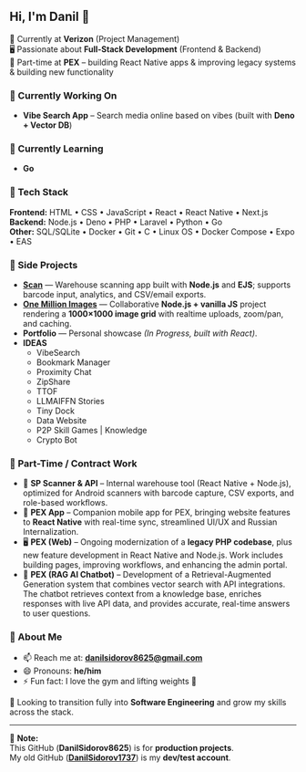 ## Hi, I'm Danil 👋  

💼 Currently at **Verizon** (Project Management)  
🖥️ Passionate about **Full-Stack Development** (Frontend & Backend)  
📱 Part-time at **PEX** – building React Native apps & improving legacy systems & building new functionality 

### 🔭 Currently Working On
- **Vibe Search App** – Search media online based on vibes (built with **Deno + Vector DB**)  

### 🌱 Currently Learning
- **Go**  

### 🔧 Tech Stack
**Frontend:** HTML • CSS • JavaScript • React • React Native • Next.js  
**Backend:** Node.js • Deno • PHP • Laravel • Python • Go  
**Other:** SQL/SQLite • Docker • Git • C • Linux OS • Docker Compose • Expo • EAS 

### 📂 Side Projects
- **[Scan](https://scans.omnaris.xyz/)** — Warehouse scanning app built with **Node.js** and **EJS**; supports barcode input, analytics, and CSV/email exports.  
- **[One Million Images](https://omnaris.xyz/)** — Collaborative **Node.js + vanilla JS** project rendering a **1000×1000 image grid** with realtime uploads, zoom/pan, and caching.  
- **Portfolio** — Personal showcase *(In Progress, built with React)*.
- **IDEAS**
  - VibeSearch
  - Bookmark Manager
  - Proximity Chat
  - ZipShare
  - TTOF
  - LLMAIFFN Stories
  - Tiny Dock
  - Data Website
  - P2P Skill Games | Knowledge
  - Crypto Bot

### 💼 Part-Time / Contract Work
- 📱 **SP Scanner & API** – Internal warehouse tool (React Native + Node.js), optimized for Android scanners with barcode capture, CSV exports, and role-based workflows.  
- 📱 **PEX App** – Companion mobile app for PEX, bringing website features to **React Native** with real-time sync, streamlined UI/UX and Russian Internalization.  
- 🖥️ **PEX (Web)** – Ongoing modernization of a **legacy PHP codebase**, plus new feature development in React Native and Node.js. Work includes building pages, improving workflows, and enhancing the admin portal.
- 🤖 **PEX (RAG AI Chatbot)** – Development of a Retrieval-Augmented Generation system that combines vector search with API integrations. The chatbot retrieves context from a knowledge base, enriches responses with live API data, and provides accurate, real-time answers to user questions.

### 💬 About Me
- 📫 Reach me at: **danilsidorov8625@gmail.com**  
- 😄 Pronouns: **he/him**  
- ⚡ Fun fact: I love the gym and lifting weights 💪  

🌟 Looking to transition fully into **Software Engineering** and grow my skills across the stack.  

---

📌 **Note:**  
This GitHub (**DanilSidorov8625**) is for **production projects**.  
My old GitHub (**[DanilSidorov1737](https://github.com/DanilSidorov1737)**) is my **dev/test account**.  
